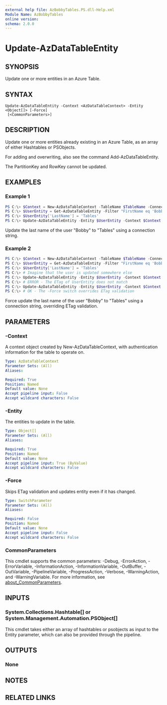 ```yaml
---
external help file: AzBobbyTables.PS.dll-Help.xml
Module Name: AzBobbyTables
online version:
schema: 2.0.0
---
```


# Update-AzDataTableEntity

## SYNOPSIS

Update one or more entities in an Azure Table.

## SYNTAX

```
Update-AzDataTableEntity -Context <AzDataTableContext> -Entity <Object[]> [-Force]
 [<CommonParameters>]
```

## DESCRIPTION

Update one or more entities already existing in an Azure Table, as an array of either Hashtables or PSObjects.

For adding and overwriting, also see the command Add-AzDataTableEntity.

The PartitionKey and RowKey cannot be updated.

## EXAMPLES

### Example 1

```powershell
PS C:\> $Context = New-AzDataTableContext -TableName $TableName -ConnectionString $ConnectionString
PS C:\> $UserEntity = Get-AzDataTableEntity -Filter "FirstName eq 'Bobby'" -Context $Context
PS C:\> $UserEntity['LastName'] = 'Tables'
PS C:\> Update-AzDataTableEntity -Entity $UserEntity -Context $Context
```

Update the last name of the user "Bobby" to "Tables" using a connection string.

### Example 2

```powershell
PS C:\> $Context = New-AzDataTableContext -TableName $TableName -ConnectionString $ConnectionString
PS C:\> $UserEntity = Get-AzDataTableEntity -Filter "FirstName eq 'Bobby'" -Context $Context
PS C:\> $UserEntity['LastName'] = 'Tables'
PS C:\> # Imagine that the user is updated somewhere else
PS C:\> Update-AzDataTableEntity -Entity $UserEntity -Context $Context
PS C:\> # ERROR - The ETag of UserEntity does not match
PS C:\> Update-AzDataTableEntity -Entity $UserEntity -Context $Context -Force
PS C:\> # OK - The -Force switch overrides ETag validation
```

Force update the last name of the user "Bobby" to "Tables" using a connection string, overriding ETag validation.

## PARAMETERS

### -Context

A context object created by New-AzDataTableContext, with authentication information for the table to operate on.

```yaml
Type: AzDataTableContext
Parameter Sets: (All)
Aliases:

Required: True
Position: Named
Default value: None
Accept pipeline input: False
Accept wildcard characters: False
```

### -Entity

The entities to update in the table.

```yaml
Type: Object[]
Parameter Sets: (All)
Aliases:

Required: True
Position: Named
Default value: None
Accept pipeline input: True (ByValue)
Accept wildcard characters: False
```

### -Force

Skips ETag validation and updates entity even if it has changed.

```yaml
Type: SwitchParameter
Parameter Sets: (All)
Aliases:

Required: False
Position: Named
Default value: None
Accept pipeline input: False
Accept wildcard characters: False
```

### CommonParameters
This cmdlet supports the common parameters: -Debug, -ErrorAction, -ErrorVariable, -InformationAction, -InformationVariable, -OutBuffer, -OutVariable, -PipelineVariable, -ProgressAction, -Verbose, -WarningAction, and -WarningVariable. For more information, see [about_CommonParameters](http://go.microsoft.com/fwlink/?LinkID=113216).

## INPUTS

### System.Collections.Hashtable[] or System.Management.Automation.PSObject[]

This cmdlet takes either an array of hashtables or psobjects as input to the Entity parameter, which can also be provided through the pipeline.

## OUTPUTS

### None

## NOTES

## RELATED LINKS
